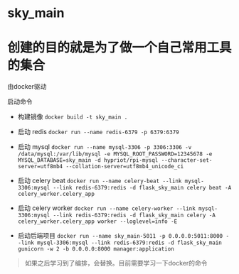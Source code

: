 # sky_main

# 创建的目的就是为了做一个自己常用工具的集合

由docker驱动

启动命令

* 构建镜像 `docker build -t sky_main .`

* 启动 redis `docker run --name redis-6379 -p 6379:6379`

* 启动 mysql `docker run --name mysql-3306 -p 3306:3306 -v /data/mysql:/var/lib/mysql -e MYSQL_ROOT_PASSWORD=12345678 -e MYSQL_DATABASE=sky_main -d hypriot/rpi-mysql --character-set-server=utf8mb4 --collation-server=utf8mb4_unicode_ci`

* 启动 celery beat `docker run --name celery-beat --link mysql-3306:mysql --link redis-6379:redis -d flask_sky_main celery beat -A celery_worker.celery_app`

* 启动 celery worker `docker run --name celery-worker --link mysql-3306:mysql --link redis-6379:redis -d flask_sky_main celery -A celery_worker.celery_app worker --loglevel=info -E`

* 启动后端项目 `docker run --name sky_main-5011 -p 0.0.0.0:5011:8000 --link mysql-3306:mysql --link redis-6379:redis -d flask_sky_main gunicorn -w 2 -b 0.0.0.0:8000 manager:application`

> 如果之后学习到了编排，会替换。目前需要学习一下docker的命令
